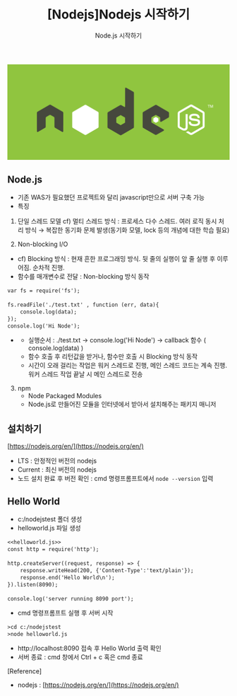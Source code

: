 ﻿---
layout: post
title: "[Nodejs]Nodejs 시작하기"
subtitle: "Node.js 시작하기"
categories: study
tags: Nodejs
---

![node-logo.png](/assets/img/node-logo.png)


**Node.js**
---
- 기존 WAS가 필요했던 프로젝트와 달리 javascript만으로 서버 구축 가능
- 특징
1. 단일 스레드 모델
	cf) 멀티 스레드 방식 : 프로세스 다수 스레드. 여러 로직 동시 처리 방식  → 복잡한 동기화 문제 발생(동기화 모델, lock 등의 개념에 대한 학습 필요)

2. Non-blocking I/O
 - cf) Blocking 방식 : 현재 흔한 프로그래밍 방식. 뒷 줄의 실행이 앞 줄 실행 후 이루어짐. 순차적 진행.
- 함수를 매개변수로 전달 : Non-blocking 방식 동작
```
var fs = require('fs');

fs.readFile('./test.txt' , function (err, data){
	console.log(data);
});
console.log('Hi Node');
```
-
	 - 실행순서 : ./test.txt -> console.log('Hi Node') -> callback 함수 ( console.log(data) )
	 - 함수 호출 후 리턴값을 받거나, 함수만 호출 시 Blocking 방식 동작
	 - 시간이 오래 걸리는 작업은 워커 스레드로 진행, 메인 스레드 코드는 계속 진행. 워커 스레드 작업 끝날 시 메인 스레드로 전송
 3. npm 
	- Node Packaged Modules
	- Node.js로 만들어진 모듈을 인터넷에서 받아서 설치해주는 패키지 매니저


**설치하기**
---
[https://nodejs.org/en/](https://nodejs.org/en/)
- LTS : 안정적인 버전의 nodejs
- Current : 최신 버전의 nodejs
-  노드 설치 완료 후 버전 확인 : cmd 명령프롬프트에서 `node --version` 입력

**Hello World**
---
- c:/nodejstest 폴더 생성
- helloworld.js 파일 생성

```
<<helloworld.js>>
const http = require('http');

http.createServer((request, response) => {
	response.writeHead(200, {'Content-Type':'text/plain'});
	response.end('Hello World\n');
}).listen(8090);

console.log('server running 8090 port');
```

 - cmd 명령프롬프트 실행 후 서버 시작
 ```
 >cd c:/nodejstest
 >node helloworld.js
 ```
- http://localhost:8090 접속 후 Hello World 출력 확인
- 서버 종료 : cmd 창에서 Ctrl + c 혹은 cmd 종료

[Reference]
 - nodejs : [https://nodejs.org/en/](https://nodejs.org/en/)
